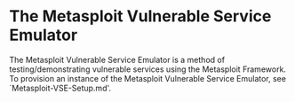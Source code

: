 # The Metasploit Vulnerable Service Emulator

The Metasploit Vulnerable Service Emulator is a method of testing/demonstrating
vulnerable services using the Metasploit Framework. To provision an instance 
of the Metasploit Vulnerable Service Emulator, see `Metasploit-VSE-Setup.md'.
